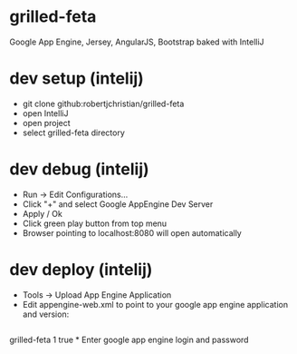 grilled-feta
============

Google App Engine, Jersey, AngularJS, Bootstrap baked with IntelliJ

dev setup (intelij)
============
* git clone github:robertjchristian/grilled-feta
* open IntelliJ
* open project
* select grilled-feta directory

dev debug (intelij)
============
* Run -> Edit Configurations...
* Click "+" and select Google AppEngine Dev Server
* Apply / Ok
* Click green play button from top menu
* Browser pointing to localhost:8080 will open automatically


dev deploy (intelij)
============
* Tools -> Upload App Engine Application
* Edit appengine-web.xml to point to your google app engine application and version:  <pre>
<?xml version="1.0" encoding="utf-8"?>
<appengine-web-app xmlns="http://appengine.google.com/ns/1.0">
    <application>grilled-feta</application>
    <version>1</version>
    <threadsafe>true</threadsafe>
</appengine-web-app> 
</pre>
* Enter google app engine login and password
